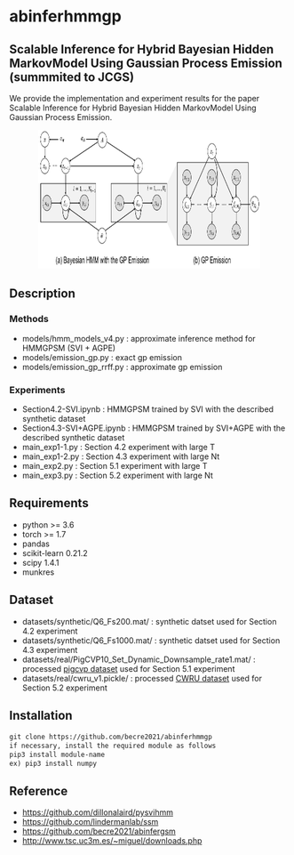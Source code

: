 # abinferhmmgp


##  Scalable Inference for Hybrid Bayesian Hidden MarkovModel Using Gaussian Process Emission (summmited to JCGS)

We provide the implementation and experiment results for the paper Scalable Inference for Hybrid Bayesian Hidden MarkovModel Using Gaussian Process Emission.

<p align="center">
    <img src="https://github.com/becre2021/abinferhmmgp/blob/main/img/Grapicalmodel2.PNG" width="400" height="250">
</p>


 
## Description

### Methods

* models/hmm_models_v4.py : approximate inference method for HMMGPSM (SVI + AGPE)
* models/emission_gp.py : exact gp emission 
* models/emission_gp_rrff.py : approximate gp emission


### Experiments

* Section4.2-SVI.ipynb : HMMGPSM trained by SVI with the described synthetic dataset
* Section4.3-SVI+AGPE.ipynb : HMMGPSM trained by SVI+AGPE with the described synthetic dataset
* main_exp1-1.py : Section 4.2 experiment with large T
* main_exp1-2.py : Section 4.3 experiment with large Nt
* main_exp2.py : Section 5.1 experiment with large T
* main_exp3.py : Section 5.2 experiment with large Nt



## Requirements

* python >= 3.6
* torch >= 1.7
* pandas
* scikit-learn  0.21.2
* scipy         1.4.1
* munkres


## Dataset

* datasets/synthetic/Q6_Fs200.mat/ : synthetic datset used for Section 4.2 experiment
* datasets/synthetic/Q6_Fs1000.mat/ : synthetic datset used for Section 4.3 experiment
* datasets/real/PigCVP10_Set_Dynamic_Downsample_rate1.mat/ : processed [pigcvp dataset](http://www.timeseriesclassification.com/description.php?Dataset=PigCVP) used for Section 5.1 experiment
* datasets/real/cwru_v1.pickle/ : processed [CWRU dataset](https://engineering.case.edu/bearingdatacenter/12k-drive-end-bearing-fault-data) used for Section 5.2 experiment 


## Installation

    git clone https://github.com/becre2021/abinferhmmgp
    if necessary, install the required module as follows
    pip3 install module-name
    ex) pip3 install numpy 


## Reference 

* https://github.com/dillonalaird/pysvihmm
* https://github.com/lindermanlab/ssm
* https://github.com/becre2021/abinfergsm
* http://www.tsc.uc3m.es/~miguel/downloads.php




